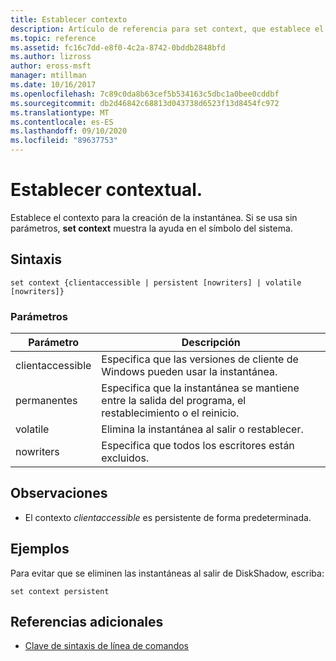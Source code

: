 ```yaml
---
title: Establecer contexto
description: Artículo de referencia para set context, que establece el contexto para la creación de instantáneas.
ms.topic: reference
ms.assetid: fc16c7dd-e8f0-4c2a-8742-0bddb2848bfd
ms.author: lizross
author: eross-msft
manager: mtillman
ms.date: 10/16/2017
ms.openlocfilehash: 7c89c0da8b63cef5b534163c5dbc1a0bee0cddbf
ms.sourcegitcommit: db2d46842c68813d043738d6523f13d8454fc972
ms.translationtype: MT
ms.contentlocale: es-ES
ms.lasthandoff: 09/10/2020
ms.locfileid: "89637753"
---
```

# <a name="set-contex"></a>Establecer contextual.

Establece el contexto para la creación de la instantánea. Si se usa sin parámetros, **set context** muestra la ayuda en el símbolo del sistema.



## <a name="syntax"></a>Sintaxis

```
set context {clientaccessible | persistent [nowriters] | volatile [nowriters]}
```

### <a name="parameters"></a>Parámetros

|Parámetro|Descripción|
|---------|-----------|
|clientaccessible|Especifica que las versiones de cliente de Windows pueden usar la instantánea.|
|permanentes|Especifica que la instantánea se mantiene entre la salida del programa, el restablecimiento o el reinicio.|
|volatile|Elimina la instantánea al salir o restablecer.|
|nowriters|Especifica que todos los escritores están excluidos.|

## <a name="remarks"></a>Observaciones

-   El contexto *clientaccessible* es persistente de forma predeterminada.

## <a name="examples"></a>Ejemplos

Para evitar que se eliminen las instantáneas al salir de DiskShadow, escriba:
```
set context persistent
```

## <a name="additional-references"></a>Referencias adicionales

- [Clave de sintaxis de línea de comandos](command-line-syntax-key.md)